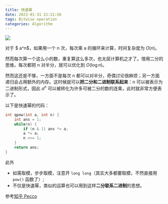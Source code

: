 ```yaml
---
title: 快速幂
date: 2023-01-31 22:21:56
tags: Bitwise operation
categories: Algorithm
---
```


![](https://picx.zhimg.com/v2-ea509638c045734248f877b052aa21ac_1440w.jpg?source=172ae18b)

对于 $ a^n$，如果用一个 n 次，每次乘 a 的循环来计算，时间复杂度为 $O(n)$。<!--more-->

然而每次算一个这么小的数，重复算这么多次，也太屈计算机之才了。借用二分的思维，每次都把 n 对半分，就可以优化到 $O(\log n)$。

然而这还是不够，一方面不是每次 n 都可以对半分，奇偶讨论很麻烦；另一方面递归会占用额外的内存。这时候就可以**把二分和二进制联系起来**：n 可以被表示为二进制形式，因此 $a^n$ 可以被转化为许多可被二分的数的连乘，此时就非常方便表示了。

以下是快速幂的代码：

```cpp
int qpow(int a, int n) {
    int ans = 1;
    while(n) {
        if (n & 1) ans *= a;
        a *= a;
        n >>= 1;
    }
    return ans;
}
```

此外

* 如需取模，步步取模，注意开 `long long`（其实大多都要取模，不然直接用 `pow()` 函数了）;
* 不仅是快速幂，类似的运算也可以用到这样**二分联系二进制**的思想。

参考[知乎 Pecco](https://zhuanlan.zhihu.com/p/95902286) 

